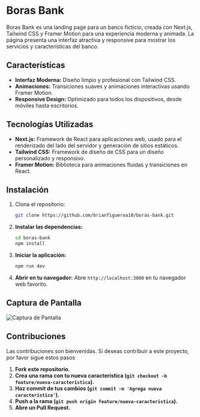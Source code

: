 # Boras Bank

Boras Bank es una landing page para un banco ficticio, creada con Next.js, Tailwind CSS y Framer Motion para una experiencia moderna y animada. La página presenta una interfaz atractiva y responsive para mostrar los servicios y características del banco.

## Características

- **Interfaz Moderna:** Diseño limpio y profesional con Tailwind CSS.
- **Animaciones:** Transiciones suaves y animaciones interactivas usando Framer Motion.
- **Responsive Design:** Optimizado para todos los dispositivos, desde móviles hasta escritorios.

## Tecnologías Utilizadas

- **Next.js:** Framework de React para aplicaciones web, usado para el renderizado del lado del servidor y generación de sitios estáticos.
- **Tailwind CSS:** Framework de diseño de CSS para un diseño personalizado y responsivo.
- **Framer Motion:** Biblioteca para animaciones fluidas y transiciones en React.

## Instalación

1. Clona el repositorio:

   ```bash
   git clone https://github.com/brianfigueroa10/boras-bank.git
    ```

2. **Instalar las dependencias:**

    ```bash
    cd boras-bank
    npm install
    ```

3. **Iniciar la aplicación:**

    ```bash
    npm run dev
    ```

4. **Abrir en tu navegador:** Abre `http://localhost:3000` en tu navegador web favorito.

## Captura de Pantalla

![Captura de Pantalla](https://res.cloudinary.com/dv4ukplcm/image/upload/f_auto,q_auto/v1/proyects/q4uqlvjkshlvzpfhwgal)

## Contribuciones

Las contribuciones son bienvenidas. Si deseas contribuir a este proyecto, por favor sigue estos pasos
1. **Fork este repositorio.**
2. **Crea una rama con tu nueva característica (`git checkout -b feature/nueva-caracteristica`).**
3. **Haz commit de tus cambios (`git commit -m 'Agrega nueva característica'`).**
4. **Push a la rama (`git push origin feature/nueva-caracteristica`).**
5. **Abre un Pull Request.**
